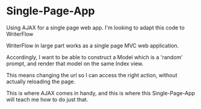 # Single-Page-App
Using AJAX for a single page web app. I'm looking to adapt this code to WriterFlow 

WriterFlow in large part works as a single page MVC web application. 

Accordingly, I want to be able to construct a Model which is a 'random' prompt, and render that model on the same Index view. 

This means changing the url so I can access the right action, without actually reloading the page. 

This is where AJAX comes in handy, and this is where this Single-Page-App will teach me how to do just that. 
